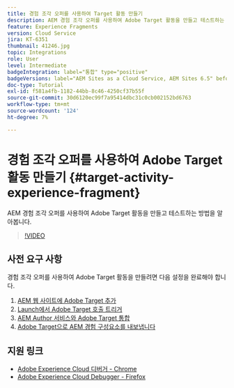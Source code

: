 ```yaml
---
title: 경험 조각 오퍼를 사용하여 Target 활동 만들기
description: AEM 경험 조각 오퍼를 사용하여 Adobe Target 활동을 만들고 테스트하는 방법을 알아봅니다.
feature: Experience Fragments
version: Cloud Service
jira: KT-6351
thumbnail: 41246.jpg
topic: Integrations
role: User
level: Intermediate
badgeIntegration: label="통합" type="positive"
badgeVersions: label="AEM Sites as a Cloud Service, AEM Sites 6.5" before-title="false"
doc-type: Tutorial
exl-id: f581a4fb-1182-44bb-8c46-4250cf37b55f
source-git-commit: 30d6120ec99f7a95414dbc31c0cb002152bd6763
workflow-type: tm+mt
source-wordcount: '124'
ht-degree: 7%

---
```


# 경험 조각 오퍼를 사용하여 Adobe Target 활동 만들기 {#target-activity-experience-fragment}

AEM 경험 조각 오퍼를 사용하여 Adobe Target 활동을 만들고 테스트하는 방법을 알아봅니다.

>[!VIDEO](https://video.tv.adobe.com/v/41246?quality=12&learn=on)

## 사전 요구 사항

경험 조각 오퍼를 사용하여 Adobe Target 활동을 만들려면 다음 설정을 완료해야 합니다.

1. [AEM 웹 사이트에 Adobe Target 추가](./add-target-launch-extension.md)
1. [Launch에서 Adobe Target 호출 트리거](./load-and-fire-target.md)
1. [AEM Author 서비스와 Adobe Target 통합](./setup-aem-target-cloud-service.md)
1. [Adobe Target으로 AEM 경험 구성요소를 내보냅니다](./export-experience-fragment-target.md)

## 지원 링크

* [Adobe Experience Cloud 디버거 - Chrome](https://chrome.google.com/webstore/detail/adobe-experience-platform/bfnnokhpnncpkdmbokanobigaccjkpob)
* [Adobe Experience Cloud Debugger - Firefox](https://addons.mozilla.org/en-US/firefox/addon/adobe-experience-platform-dbg/)
